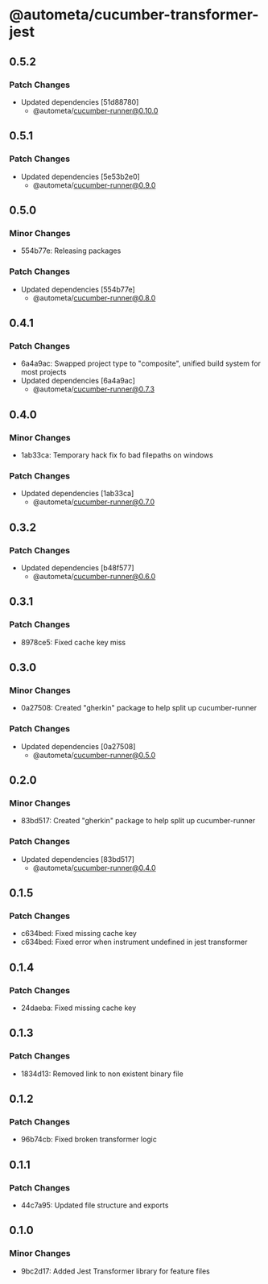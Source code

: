 # @autometa/cucumber-transformer-jest

## 0.5.2

### Patch Changes

- Updated dependencies [51d88780]
  - @autometa/cucumber-runner@0.10.0

## 0.5.1

### Patch Changes

- Updated dependencies [5e53b2e0]
  - @autometa/cucumber-runner@0.9.0

## 0.5.0

### Minor Changes

- 554b77e: Releasing packages

### Patch Changes

- Updated dependencies [554b77e]
  - @autometa/cucumber-runner@0.8.0

## 0.4.1

### Patch Changes

- 6a4a9ac: Swapped project type to "composite", unified build system for most projects
- Updated dependencies [6a4a9ac]
  - @autometa/cucumber-runner@0.7.3

## 0.4.0

### Minor Changes

- 1ab33ca: Temporary hack fix fo bad filepaths on windows

### Patch Changes

- Updated dependencies [1ab33ca]
  - @autometa/cucumber-runner@0.7.0

## 0.3.2

### Patch Changes

- Updated dependencies [b48f577]
  - @autometa/cucumber-runner@0.6.0

## 0.3.1

### Patch Changes

- 8978ce5: Fixed cache key miss

## 0.3.0

### Minor Changes

- 0a27508: Created "gherkin" package to help split up cucumber-runner

### Patch Changes

- Updated dependencies [0a27508]
  - @autometa/cucumber-runner@0.5.0

## 0.2.0

### Minor Changes

- 83bd517: Created "gherkin" package to help split up cucumber-runner

### Patch Changes

- Updated dependencies [83bd517]
  - @autometa/cucumber-runner@0.4.0

## 0.1.5

### Patch Changes

- c634bed: Fixed missing cache key
- c634bed: Fixed error when instrument undefined in jest transformer

## 0.1.4

### Patch Changes

- 24daeba: Fixed missing cache key

## 0.1.3

### Patch Changes

- 1834d13: Removed link to non existent binary file

## 0.1.2

### Patch Changes

- 96b74cb: Fixed broken transformer logic

## 0.1.1

### Patch Changes

- 44c7a95: Updated file structure and exports

## 0.1.0

### Minor Changes

- 9bc2d17: Added Jest Transformer library for feature files
